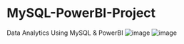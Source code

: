 # MySQL-PowerBI-Project
Data Analytics Using MySQL &amp; PowerBI
![image](https://github.com/Sakshi5485/MySQL-PowerBI-Project/assets/159112969/fbf57286-f2cc-47e1-917a-069ad326db1b)
![image](https://github.com/Sakshi5485/MySQL-PowerBI-Project/assets/159112969/69896294-df0e-4886-bb63-228b2c80fb9b)
